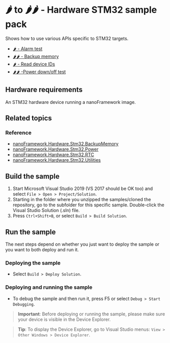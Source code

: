 # 🌶️ to 🌶️🌶️ - Hardware STM32 sample pack

Shows how to use various APIs specific to STM32 targets.

- [🌶️ - Alarm test](Stm32.TestAlarms)
- [🌶️🌶️ - Backup memory](/Stm32.BackupMemory)
- [🌶️ - Read device IDs](/Stm32.ReadDeviceIDs)
- [🌶️🌶️ -Power down/off test](/Stm32.PowerMode)

## Hardware requirements

An STM32 hardware device running a nanoFramework image.

## Related topics

### Reference

- [nanoFramework.Hardware.Stm32.BackupMemory](http://docs.nanoframework.net/api/nanoFramework.Hardware.Stm32.BackupMemory.html)
- [nanoFramework.Hardware.Stm32.Power](http://docs.nanoframework.net/api/nanoFramework.Hardware.Stm32.Power.html)
- [nanoFramework.Hardware.Stm32.RTC](http://docs.nanoframework.net/api/nanoFramework.Hardware.Stm32.RTC.html)
- [nanoFramework.Hardware.Stm32.Utilities](http://docs.nanoframework.net/api/nanoFramework.Hardware.Stm32.Utilities.html)

## Build the sample

1. Start Microsoft Visual Studio 2019 (VS 2017 should be OK too) and select `File > Open > Project/Solution`.
1. Starting in the folder where you unzipped the samples/cloned the repository, go to the subfolder for this specific sample. Double-click the Visual Studio Solution (.sln) file.
1. Press `Ctrl+Shift+B`, or select `Build > Build Solution`.

## Run the sample

The next steps depend on whether you just want to deploy the sample or you want to both deploy and run it.

### Deploying the sample

- Select `Build > Deploy Solution`.

### Deploying and running the sample

- To debug the sample and then run it, press F5 or select `Debug > Start Debugging`.

> **Important**: Before deploying or running the sample, please make sure your device is visible in the Device Explorer.

> **Tip**: To display the Device Explorer, go to Visual Studio menus: `View > Other Windows > Device Explorer`.
